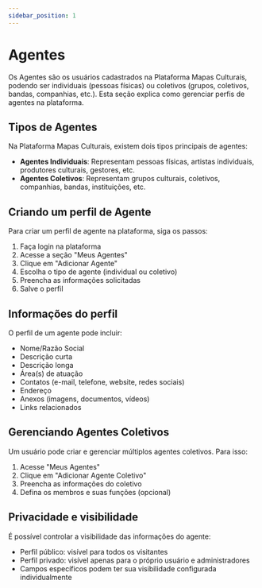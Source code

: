 ```yaml
---
sidebar_position: 1
---
```


# Agentes

Os Agentes são os usuários cadastrados na Plataforma Mapas Culturais, podendo ser individuais (pessoas físicas) ou coletivos (grupos, coletivos, bandas, companhias, etc.). Esta seção explica como gerenciar perfis de agentes na plataforma.

## Tipos de Agentes

Na Plataforma Mapas Culturais, existem dois tipos principais de agentes:

- **Agentes Individuais**: Representam pessoas físicas, artistas individuais, produtores culturais, gestores, etc.
- **Agentes Coletivos**: Representam grupos culturais, coletivos, companhias, bandas, instituições, etc.

## Criando um perfil de Agente

Para criar um perfil de agente na plataforma, siga os passos:

1. Faça login na plataforma
2. Acesse a seção "Meus Agentes"
3. Clique em "Adicionar Agente"
4. Escolha o tipo de agente (individual ou coletivo)
5. Preencha as informações solicitadas
6. Salve o perfil

## Informações do perfil

O perfil de um agente pode incluir:

- Nome/Razão Social
- Descrição curta
- Descrição longa
- Área(s) de atuação
- Contatos (e-mail, telefone, website, redes sociais)
- Endereço
- Anexos (imagens, documentos, vídeos)
- Links relacionados

## Gerenciando Agentes Coletivos

Um usuário pode criar e gerenciar múltiplos agentes coletivos. Para isso:

1. Acesse "Meus Agentes"
2. Clique em "Adicionar Agente Coletivo"
3. Preencha as informações do coletivo
4. Defina os membros e suas funções (opcional)

## Privacidade e visibilidade

É possível controlar a visibilidade das informações do agente:

- Perfil público: visível para todos os visitantes
- Perfil privado: visível apenas para o próprio usuário e administradores
- Campos específicos podem ter sua visibilidade configurada individualmente
